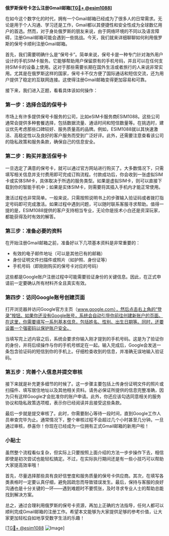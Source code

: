 **俄罗斯保号卡怎么注册Gmail邮箱[[TG💪+ @esim1088](https://t.me/s/esim1088)]**

在如今这个数字化的时代，拥有一个Gmail邮箱已经成为了很多人的日常需求。无论是用于个人沟通、学习还是工作，Gmail都以其便捷性和安全性成为全球数亿用户的首选。然而，对于身处俄罗斯的朋友来说，由于网络环境的不同以及语言障碍，注册Gmail邮箱可能会遇到一些挑战。今天，我们就来详细聊聊如何利用俄罗斯的保号卡顺利注册Gmail邮箱。

首先，我们需要明确什么是“保号卡”。简单来说，保号卡是一种专门针对海外用户设计的手机SIM卡服务。它能够帮助用户保留原有的手机号码，并且可以在任何支持SIM卡的设备上使用。这对于那些需要长期在国外生活或者旅行的人来说非常实用。尤其是在俄罗斯这样的国家，保号卡不仅方便了国际通话和短信交流，还为用户提供了稳定的互联网连接。这使得注册Gmail邮箱变得更加容易和可靠。

接下来，我们进入正题，看看具体该如何操作：

### 第一步：选择合适的保号卡

市场上有许多提供保号卡服务的公司，比如eSIM卡服务商ESIM1088。这些公司通常会提供多种套餐选择，包括数据流量、通话时间和短信数量等。在挑选时，建议优先考虑那些口碑较好、服务质量高的品牌。例如，ESIM1088就以其快速激活、高稳定性以及良好的客户服务而受到广泛好评。此外，还需要注意查看该公司的隐私政策和服务条款，确保自己的信息安全。

### 第二步：购买并激活保号卡

一旦选定了满意的保号卡，就可以通过官方网站进行购买了。大多数情况下，只需填写相关信息并支付费用即可完成订购流程。付款成功后，你会收到一张虚拟SIM卡或实体SIM卡，具体取决于所选的服务类型。如果是虚拟SIM卡，则可以直接下载到你的智能手机中；如果是实体SIM卡，则需要将其插入手机内才能正常使用。

激活过程也非常简单。一般来说，只需按照说明书上的步骤输入验证码或者拨打指定号码即可完成激活。如果过程中遇到问题，可以随时联系客服寻求帮助。值得一提的是，ESIM1088提供的客户支持相当专业，无论你是技术小白还是资深玩家，都能获得及时有效的解答。

### 第三步：准备必要的资料

在开始注册Gmail邮箱之前，准备好以下几项基本资料是非常重要的：
- 有效的电子邮件地址（可以是其他已有的邮箱）
- 身份证明文件扫描件或照片（如护照、身份证等）
- 手机号码（即刚刚购买的保号卡对应的号码）

这些都是Google账户注册过程中可能需要验证身份的关键信息。因此，在正式申请前一定要确认所有材料齐全且真实有效。

### 第四步：访问Google账号创建页面

打开浏览器并访问Google官方主页（www.google.com），然后点击右上角的“登录”按钮。如果你还没有Google账号，系统会自动引导你前往创建新账户的页面。在这里，你需要填写一系列基本信息，包括姓名、性别、出生日期等。同时，还要设置一个强密码以保护账户安全。

当填写完上述内容之后，系统会要求你输入刚才提到的手机号码。这是为了验证你的身份，并将后续操作与你的手机号绑定在一起。输入完成后，Google会发送一条包含验证码的短信到你的手机上。仔细检查收到的信息，并准确无误地输入验证码。

### 第五步：完善个人信息并提交审核

接下来就是补充更多细节的时候了。这一步骤主要包括上传身份证明文件的照片或扫描件、填写居住地址以及其他相关资料。请务必保证所提供的信息完整准确，因为只有这样Google才会批准你的账户申请。此外，你还应该勾选同意相关的服务协议和隐私政策选项框，表示你已经阅读并且接受这些条款。

最后一步就是提交审核了。此时，你需要耐心等待一段时间，直到Google工作人员审查完毕为止。通常情况下，整个审核过程不会超过几个小时甚至几分钟。一旦通过审核，恭喜你！你现在已经成为一位拥有正式Gmail邮箱的新用户啦！

### 小贴士

虽然整个流程看似复杂，但实际上只要按照上面介绍的方法一步步操作下去，相信即使是初次尝试也能轻松搞定。不过，在实际执行期间还是有一些小技巧可以帮助大家提高效率哦！

首先，尽量选择那些具有良好信誉度和服务质量的保号卡供应商。其次，在填写各类表格时一定要认真仔细，避免因疏忽而导致错误发生。最后，保持与客服的良好沟通也是十分关键的一环——遇到难题时不要慌张，及时寻求专业人士的帮助总能找到解决方案。

总之，通过合理利用俄罗斯的保号卡资源，再加上正确的方法指导，任何人都可以顺利完成Gmail邮箱的注册工作。希望本文能够为大家提供足够的参考价值，让大家更加轻松自如地享受数字生活的乐趣！

[[TG💪+ @esim1088](https://t.me/s/esim1088) ![Image](https://i.postimg.cc/4NQfJmqS/Snipaste-2025-05-13-00-14-12.png)]
